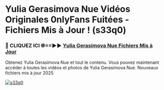 # Yulia Gerasimova Nue Vidéos Originales 0nlyFans Fuitées - Fichiers Mis à Jour ! (s33q0)

<h3>🔴 CLIQUEZ ICI 🌐==►► <a href="https://tinyurl.com/2pmr4ezf" rel="nofollow">Yulia Gerasimova Nue Fichiers Mis à Jour</a></h3>

Obtenez Yulia Gerasimova Nue et tout le contenu. Vous pouvez maintenant accéder à toutes les vidéos et photos de Yulia Gerasimova Nue. Nouveaux fichiers mis à jour 2025

[![s33q0](https://i.imgur.com/6SNvagu.gif)](https://tinyurl.com/2pmr4ezf)
